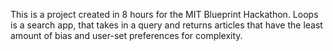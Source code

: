 This is a project created in 8 hours for the MIT Blueprint Hackathon. Loops is a search app, that takes in a query and returns articles that have the least amount of bias and user-set preferences for complexity.
